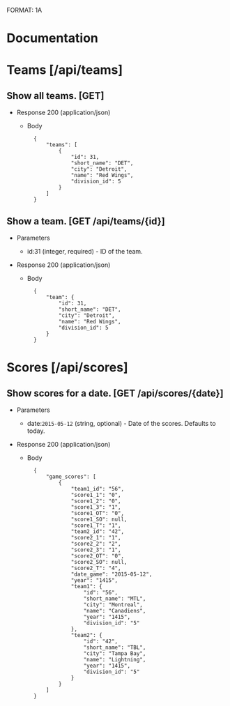 FORMAT: 1A

# Documentation

# Teams [/api/teams]

## Show all teams. [GET]


+ Response 200 (application/json)
    + Body

            {
                "teams": [
                    {
                        "id": 31,
                        "short_name": "DET",
                        "city": "Detroit",
                        "name": "Red Wings",
                        "division_id": 5
                    }
                ]
            }

## Show a team. [GET /api/teams/{id}]


+ Parameters
    + id:31 (integer, required) - ID of the team.

+ Response 200 (application/json)
    + Body

            {
                "team": {
                    "id": 31,
                    "short_name": "DET",
                    "city": "Detroit",
                    "name": "Red Wings",
                    "division_id": 5
                }
            }

# Scores [/api/scores]

## Show scores for a date. [GET /api/scores/{date}]


+ Parameters
    + date:`2015-05-12` (string, optional) - Date of the scores. Defaults to today.

+ Response 200 (application/json)
    + Body

            {
                "game_scores": [
                    {
                        "team1_id": "56",
                        "score1_1": "0",
                        "score1_2": "0",
                        "score1_3": "1",
                        "score1_OT": "0",
                        "score1_SO": null,
                        "score1_T": "1",
                        "team2_id": "42",
                        "score2_1": "1",
                        "score2_2": "2",
                        "score2_3": "1",
                        "score2_OT": "0",
                        "score2_SO": null,
                        "score2_T": "4",
                        "date_game": "2015-05-12",
                        "year": "1415",
                        "team1": {
                            "id": "56",
                            "short_name": "MTL",
                            "city": "Montreal",
                            "name": "Canadiens",
                            "year": "1415",
                            "division_id": "5"
                        },
                        "team2": {
                            "id": "42",
                            "short_name": "TBL",
                            "city": "Tampa Bay",
                            "name": "Lightning",
                            "year": "1415",
                            "division_id": "5"
                        }
                    }
                ]
            }